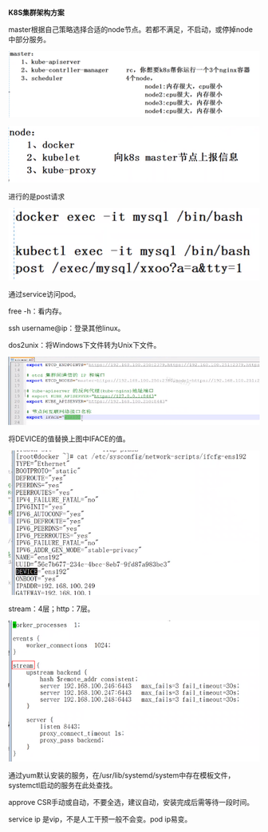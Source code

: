 **K8S集群架构方案**



master根据自己策略选择合适的node节点。若都不满足，不启动，或停掉node中部分服务。

![](master.png)



![](node.png)



进行的是post请求

![](exec.png)



通过service访问pod。

free -h：看内存。

ssh username@ip：登录其他linux。

dos2unix：将Windows下文件转为Unix下文件。



![](IFACE.png)

将DEVICE的值替换上图中IFACE的值。

![](DEVICE.png)



stream：4层；http：7层。

![](Nginx配置.png)



通过yum默认安装的服务，在/usr/lib/systemd/system中存在模板文件，systemctl启动的服务在此处查找。

approve CSR手动或自动，不要全选，建议自动，安装完成后需等待一段时间。

service ip 是vip，不是人工干预一般不会变。pod ip易变。

